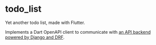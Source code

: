 # todo_list

Yet another todo list, made with Flutter.

Implements a Dart OpenAPI client to communicate with [an API backend powered by Django and DRF](https://github.com/arcanemachine/django-todo-api/).
